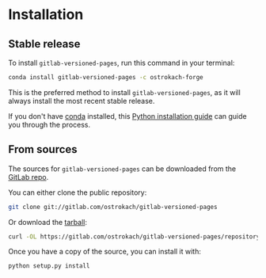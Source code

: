 # Installation

## Stable release

To install `gitlab-versioned-pages`, run this command in your terminal:

```bash
conda install gitlab-versioned-pages -c ostrokach-forge
```

This is the preferred method to install `gitlab-versioned-pages`, as it will always install the most recent stable release.

If you don't have [conda] installed, this [Python installation guide] can guide
you through the process.

[conda]: https://conda.io
[Python installation guide]: https://conda.io/docs/user-guide/install/index.html

## From sources

The sources for `gitlab-versioned-pages` can be downloaded from the [GitLab repo].

You can either clone the public repository:

```bash
git clone git://gitlab.com/ostrokach/gitlab-versioned-pages
```

Or download the [tarball]:

```bash
curl -OL https://gitlab.com/ostrokach/gitlab-versioned-pages/repository/master/archive.tar
```

Once you have a copy of the source, you can install it with:

```bash
python setup.py install
```

[GitLab repo]: https://gitlab.com/ostrokach/gitlab-versioned-pages
[tarball]: https://gitlab.com/ostrokach/gitlab-versioned-pages/repository/master/archive.tar
